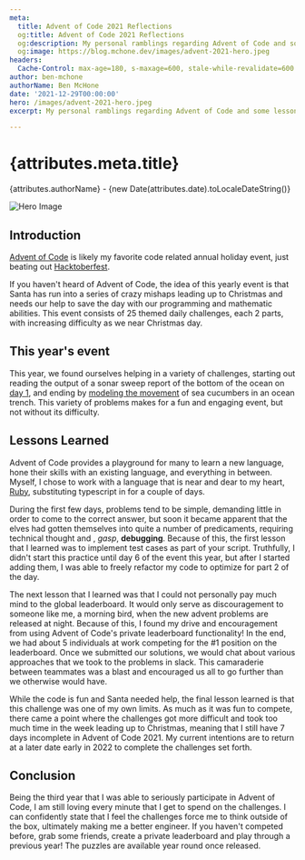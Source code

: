 ```yaml
---
meta:
  title: Advent of Code 2021 Reflections
  og:title: Advent of Code 2021 Reflections
  og:description: My personal ramblings regarding Advent of Code and some lessons learned along the way.
  og:image: https://blog.mchone.dev/images/advent-2021-hero.jpeg
headers:
  Cache-Control: max-age=180, s-maxage=600, stale-while-revalidate=600
author: ben-mchone
authorName: Ben McHone
date: '2021-12-29T00:00:00'
hero: /images/advent-2021-hero.jpeg
excerpt: My personal ramblings regarding Advent of Code and some lessons learned along the way.

---
```


# {attributes.meta.title}
{attributes.authorName} - {new Date(attributes.date).toLocaleDateString()}

<img alt="Hero Image" src={attributes.hero} />

## Introduction

[Advent of Code](https://adventofcode.com/2021) is likely my favorite code related annual holiday event, just beating out [Hacktoberfest](https://hacktoberfest.digitalocean.com/). 

If you haven't heard of Advent of Code, the idea of this yearly event is that Santa has run into a series of crazy mishaps leading up to Christmas and needs our help to save the day with our programming and mathematic abilities. This event consists of 25 themed daily challenges, each 2 parts, with increasing difficulty as we near Christmas day.

## This year's event

This year, we found ourselves helping in a variety of challenges, starting out reading the output of a sonar sweep report of the bottom of the ocean on [day 1](https://adventofcode.com/2021/day/1), and ending by [modeling the movement](https://adventofcode.com/2021/day/25) of sea cucumbers in an ocean trench. This variety of problems makes for a fun and engaging event, but not without its difficulty. 

## Lessons Learned

Advent of Code provides a playground for many to learn a new language, hone their skills with an existing language, and everything in between. Myself, I chose to work with a language that is near and dear to my heart, [Ruby](https://www.ruby-lang.org), substituting typescript in for a couple of days. 

During the first few days, problems tend to be simple, demanding little in order to come to the correct answer, but soon it became apparent that the elves had gotten themselves into quite a number of predicaments, requiring technical thought and , _gasp_, **debugging**. Because of this, the first lesson that I learned was to implement test cases as part of your script. Truthfully, I didn't start this practice until day 6 of the event this year, but after I started adding them, I was able to freely refactor my code to optimize for part 2 of the day.

The next lesson that I learned was that I could not personally pay much mind to the global leaderboard. It would only serve as discouragement to someone like me, a morning bird, when the new advent problems are released at night. Because of this, I found my drive and encouragement from using Advent of Code's private leaderboard functionality! In the end, we had about 5 individuals at work competing for the #1 position on the leaderboard. Once we submitted our solutions, we would chat about various approaches that we took to the problems in slack. This camaraderie between teammates was a blast and encouraged us all to go further than we otherwise would have.

While the code is fun and Santa needed help, the final lesson learned is that this challenge was one of my own limits. As much as it was fun to compete, there came a point where the challenges got more difficult and took too much time in the week leading up to Christmas, meaning that I still have 7 days incomplete in Advent of Code 2021. My current intentions are to return at a later date early in 2022 to complete the challenges set forth. 

## Conclusion

Being the third year that I was able to seriously participate in Advent of Code, I am still loving every minute that I get to spend on the challenges. I can confidently state that I feel the challenges force me to think outside of the box, ultimately making me a better engineer. If you haven't competed before, grab some friends, create a private leaderboard and play through a previous year! The puzzles are available year round once released. 
